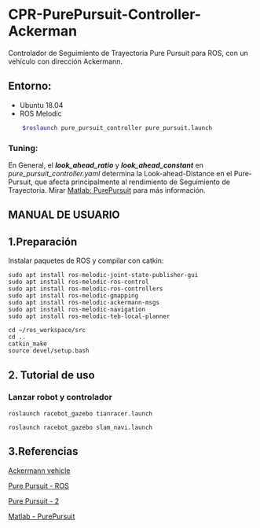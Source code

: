 # CPR-PurePursuit-Controller-Ackerman
Controlador de Seguimiento de Trayectoria Pure Pursuit para ROS, con un vehículo con dirección Ackermann.

## Entorno:
- Ubuntu 18.04
- ROS Melodic

```bash 
    $roslaunch pure_pursuit_controller pure_pursuit.launch
```

### Tuning:
En General, el ***look_ahead_ratio*** y ***look_ahead_constant*** en *pure_pursuit_controller.yaml* determina la Look-ahead-Distance en el Pure-Pursuit, que afecta principalmente al rendimiento de Seguimiento de Trayectoria. Mirar [Matlab: PurePursuit](https://ww2.mathworks.cn/help/robotics/ug/pure-pursuit-controller.html) para más información.

## MANUAL DE USUARIO
## 1.Preparación

Instalar paquetes de ROS y compilar con catkin:

```
sudo apt install ros-melodic-joint-state-publisher-gui
sudo apt install ros-melodic-ros-control
sudo apt install ros-melodic-ros-controllers
sudo apt install ros-melodic-gmapping
sudo apt install ros-melodic-ackermann-msgs
sudo apt install ros-melodic-navigation
sudo apt install ros-melodic-teb-local-planner
```


```
cd ~/ros_workspace/src
cd ..
catkin_make
source devel/setup.bash
```

## 2. Tutorial de uso

### Lanzar robot y controlador

```
roslaunch racebot_gazebo tianracer.launch

roslaunch racebot_gazebo slam_navi.launch 
```

## 3.Referencias
[Ackermann vehicle](https://github.com/hdh7485/ackermann_vehicle)

[Pure Pursuit - ROS](https://github.com/reso1/PurePursuitControllerROS)

[Pure Pursuit - 2](https://github.com/jmaye/pure-pursuit-controller-ros)

[Matlab - PurePursuit](https://es.mathworks.com/help/robotics/ug/pure-pursuit-controller.html)
